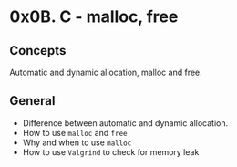 # 0x0B. C - malloc, free

## Concepts
Automatic and dynamic allocation, malloc and free.

## General
* Difference between automatic and dynamic allocation.
* How to use `malloc` and `free` 
* Why and when to use `malloc` 
* How to use `Valgrind` to check for memory leak

